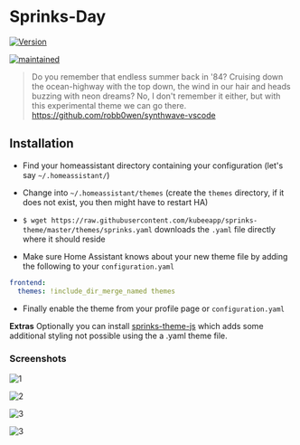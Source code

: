 # Sprinks-Day

[![Version](https://img.shields.io/badge/version-0.0.1-green.svg?style=flat-square&labelColor=2a2139&color=f92aad)](#)

[![maintained](https://img.shields.io/maintenance/yes/2019.svg?style=flat-square&labelColor=2a2139&color=f92aad)](#)

> Do you remember that endless summer back in '84? Cruising down the ocean-highway with the top down, the wind in our hair and heads buzzing with neon dreams?
> No, I don't remember it either, but with this experimental theme we can go there.
> <https://github.com/robb0wen/synthwave-vscode>

## Installation

* Find your homeassistant directory containing your configuration (let's say `~/.homeassistant/`)
* Change into `~/.homeassistant/themes` (create the `themes` directory, if it does not exist, you then might have to restart HA)
* `$ wget https://raw.githubusercontent.com/kubeeapp/sprinks-theme/master/themes/sprinks.yaml` downloads the `.yaml` file directly where it should reside

* Make sure Home Assistant knows about your new theme file by adding the following to your `configuration.yaml`

``` yaml
frontend:
  themes: !include_dir_merge_named themes
```

* Finally enable the theme from your profile page or `configuration.yaml`

**Extras**
Optionally you can install [sprinks-theme-js](https://github.com/kubeeapp/sprinks-theme-js) which adds some additional styling not possible using the a .yaml theme file.

### Screenshots

![1](https://i.imgur.com/DHbEScs9.png)

![2](https://i.imgur.com/bLhZFHsy.png)

![3](https://i.imgur.com/BcyjeJsz.png)

![3](https://i.imgur.com/WXg241s7.png)
